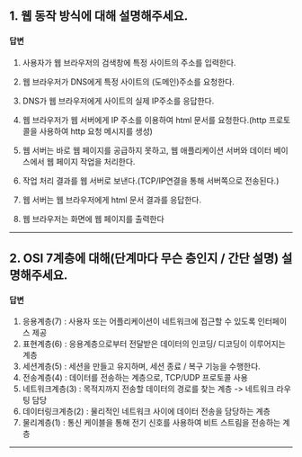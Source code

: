 ## 1. 웹 동작 방식에 대해 설명해주세요.

#### 답변
1. 사용자가 웹 브라우저의 검색창에 특정 사이트의 주소를 입력한다.

2. 웹 브라우저가 DNS에게 특정 사이트의 (도메인)주소를 요청한다.

3. DNS가 웹 브라우저에게 사이트의 실제 IP주소를 응답한다.

4. 웹 브라우저가 웹 서버에게 IP 주소를 이용하여 html 문서를 요청한다.(http 프로토콜을 사용하여 http 요청 메시지를 생성)

5. 웹 서버는 바로 웹 페이지를 공급하지 못하고, 웹 애플리케이션 서버와 데이터 베이스에서 웹 페이지 작업을 처리한다.

6. 작업 처리 결과를 웹 서버로 보낸다.(TCP/IP연결을 통해 서버쪽으로 전송된다.)

7. 웹 서버는 웹 브라우저에게 html 문서 결과를 응답한다.

8. 웹 브라우저는 화면에 웹 페이지를 출력한다
___

## 2. OSI 7계층에 대해(단계마다 무슨 층인지 / 간단 설명) 설명해주세요.

#### 답변
1. 응용계층(7) : 사용자 또는 어플리케이션이 네트워크에 접근할 수 있도록 인터페이스 제공
2. 표현계층(6) : 응용계층으로부터 전달받은 데이터의 인코딩/ 디코딩이 이루어지는 계층
3. 세션계층(5) : 세션을 만들고 유지하며, 세션 종료 / 복구 기능을 수행한다.
4. 전송계층(4) : 데이터를 전송하는 계층으로, TCP/UDP 프로토콜 사용
5. 네트워크계층(3) : 목적지까지 전송할 데이터의 경로를 찾는 계층 -> 네트워크 라우팅 담당 
6. 데이터링크계층(2) : 물리적인 네트워크 사이에 데이터 전송을 담당하는 계층
7. 물리계층(1) : 통신 케이블을 통해 전기 신호를 사용하여 비트 스트림을 전송하는 계층
___